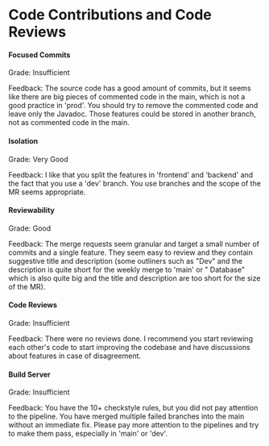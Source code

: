 # Code Contributions and Code Reviews


#### Focused Commits

Grade: Insufficient

Feedback: The source code has a good amount of commits, but it seems like there are big pieces of commented code in the main, which is not a good practice in 'prod'. You should try to remove the commented code and leave only the Javadoc. Those features could be stored in another branch, not as commented code in the main. 


#### Isolation

Grade: Very Good

Feedback: I like that you split the features in 'frontend' and 'backend' and the fact that you use a 'dev' branch. You use branches and the scope of the MR seems appropriate.


#### Reviewability

Grade: Good

Feedback: The merge requests seem granular and target a small number of commits and a single feature. They seem easy to review and they contain suggestive title and description (some outliners such as "Dev" and the description is quite short for the weekly merge to 'main' or "
Database" which is also quite big and the title and description are too short for the size of the MR).


#### Code Reviews

Grade: Insufficient

Feedback: There were no reviews done. I recommend you start reviewing each other's code to start improving the codebase and have discussions about features in case of disagreement.

#### Build Server

Grade: Insufficient

Feedback: You have the 10+ checkstyle rules, but you did not pay attention to the pipeline. You have merged multiple failed branches into the main without an immediate fix. Please pay more attention to the pipelines and try to make them pass, especially in 'main' or 'dev'.

